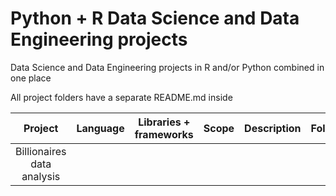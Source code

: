 # Python + R Data Science and Data Engineering projects 
Data Science and Data Engineering projects in R and/or Python combined in one place 

All project folders have a separate README.md inside

|        **Project**         | **Language** | **Libraries + frameworks** | **Scope** | **Description** | **Folder** |
|:--------------------------:|:------------:|:--------------------------:|:---------:|:---------------:|:----------:|
| Billionaires data analysis |              |                            |           |                 |            |